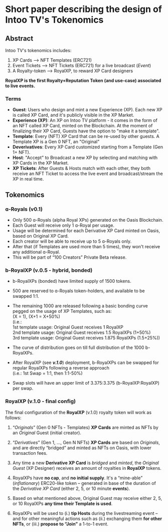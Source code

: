 # Short paper describing the design of Intoo TV's Tokenomics

## Abstract 
Intoo TV's tokenomics includes:
1. XP Cards --> NFT Templates (ERC721)
2. Event Tickets --> NFT Tickets (ERC721) for a live broadcast (_Event_)
3. A Royalty-token --> RoyalXP, to reward XP Card designers 

**RoyalXP is the first Royalty+Reputation Token (and use-case) associated to live events.**

### Terms
- **Guest**: Users who design and mint a new Experience (XP). Each new XP is called XP Card, and it's publicly visible in the XP Market.
- **Experience (XP)**: An XP on Intoo TV platform - it comes in the form of an NFT called XP Card, minted on the Blockchain. At the moment of finalizing their XP Card, Guests have the option to "make it a template".
- **Template**: Every (NFT) XP Card that can be re-used by other guests. A Template XP is a Gen 0 NFT, an "Original"
- **Deverivatives**: Every XP Card customized starting from a Template (Gen 1+ NFT).
- **Host**: "Accept" to Broadcast a new XP by selecting and matching with XP Cards in the XP Market.
- **XP Tickets**: After Guests & Hosts match with each other, they both receive an NFT Ticket to access the live event and broadcast/stream the XP in real time.

## Tokenomics
### ɑ-Royals (v0.1)
- Only 500 ɑ-Royals (alpha Royal XPs) generated on the Oasis Blockchain.
- Each Guest will receive only 1 ɑ-Royal per usage.
- Usage will be determined for each Derivative XP Card minted on Oasis, based on Original XP Card.
- Each creator will be able to receive up to 5 ɑ-Royals only. 
- After that (if Templates are used more than 5 times), they won't receive any additional ɑ-Royal.
- This will be part of “100 Creators” Private Beta release.

### b-RoyalXP (v.0.5 - hybrid, bonded)
- b-RoyalXPs (bonded) have limited supply of 1500 tokens.
- 500 are reserved to ɑ-Royals token-holders, and available to be swapped 1:1.

- The remaining 1000 are released following a basic bonding curve pegged on the usage of XP Templates, such as:  
(X = 1), (X+1 = X+50%)  
(i.e.:  
1st template usage: Original Guest receives 1 RoyalXP  
2nd template usage: Original Guest receives 1.5 RoyalXPs (1+50%)  
3rd template usage: Original Guest receives 1.875 RoyalXPs (1.5+25%))

- The curve of distribution goes on till full distribution of the 1000 b-RoyalXPs.
- After RoyalXP (see ___v.1.0___) deployment, b-RoyalXPs can be swapped for regular RoyalXPs following a reverse approach  
(i.e.: 1st Swap = 1:1, then 1:1-50%)
- Swap slots will have an upper limit of 3.375:3.375 (b-RoyalXP:RoyalXP) per swap.

### RoyalXP (v.1.0 - final config)
The final configuration of the **RoyalXP** (v.1.0) royalty token will work as follows: 
1. “*Originals*” (Gen 0 NFTs - Templates) **XP Cards** are minted as NFTs by an *Original* Guest (initial creator).

2. “*Derivatives*” (Gen 1, …, Gen N NFTs) **XP Cards** are based on *Originals*, and are directly “bridged” and minted as NFTs on Oasis, with lower transaction fees. 

3. Any time a new **Derivative XP Card** is *bridged* and *minted*, the *Original Guest* (XP Designer) receives an amount of royalties in **RoyalXP** tokens. 

4. RoyalXPs have __no cap__, and __no initial supply__. It's a “mine-able” (*inflationary*) ERC20-like token – generated in base of the duration of the *Derivative XP Card* (either 2, 5, or 10 minute **events**). 

5. Based on what mentioned above, Original Guest may receive either 2, 5, or 10 RoyalXPs **any time their Template is used**. 

6. RoyalXPs will be used to (i.) **tip Hosts** during the livestreaming event – and for other meaningful actions such as (ii.) exchanging them **for other NFTs**, or (iii.) **propose to “Join”** a 1-to-1 event. 
